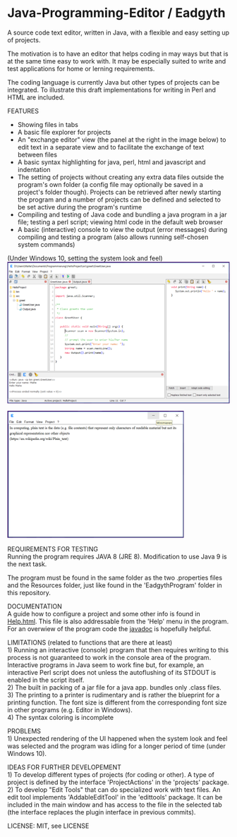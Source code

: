 # Java-Programming-Editor / Eadgyth
A source code text editor, written in Java, with a flexible and easy setting up of projects.
<p>
The motivation is to have an editor that helps coding in may ways but that is at the
same time easy to work with. It may be especially suited to write and test applications for
home or lerning requirements.
<p>
The coding language is currently Java but other types of projects can be integrated. To illustrate
this draft implementations for writing in Perl and HTML are included.
<p>
FEATURES<br>
<ul>
   <li>Showing files in tabs</li>
   <li>A basic file explorer for projects</i>
   <li>An "exchange editor" view (the panel at the right in the image below) to edit text
   in a separate view and to facilitate the exchange of text between files</li>
   <li>A basic syntax highlighting for java, perl, html and javascript and indentation</li>
   <li>The setting of projects without creating any extra data files outside the program's
   own folder (a config file may optionally be saved in a project's folder though). Projects
   can be retrieved after newly starting the program and a number of projects can be defined
   and selected to be set active during the program's runtime</li>
   <li>Compiling and testing of Java code and bundling a java program in a jar file; testing
   a perl script; viewing html code in the default web browser</li>
   <li>A basic (interactive) console to view the output (error messages) during compiling
   and testing a program (also allows running self-chosen system commands)</li>
</ul>
(Under Windows 10, setting the system look and feel)<br>
<img src="Screenshots/Windows10SystemLAF.png" width="550"/>
<p>
<img src="Screenshots/SimpleEditorView.png" width="400"/>
<p>
REQUIREMENTS FOR TESTING<br>
Running the program requires JAVA 8 (JRE 8). Modification to use Java 9 is the next task.
<p>
The program must be found in the same folder as the two .properties files and the Resources
folder, just like found in the 'EadgythProgram' folder in this repository.<p>
<p>
DOCUMENTATION<br>
A guide how to configure a project and some other info is found in
<a href="https://rawgit.com/Eadgyth/Java-Programming-Editor/master/EadgythProgram/Resources/Help.html">Help.html</a>.
This file is also addressable from the 'Help' menu in the program. For an overwiew of the
program code the
<a href="https://rawgit.com/Eadgyth/Java-Programming-Editor/master/javadoc/index.html">javadoc</a>
is hopefully helpful.
<p>
LIMITATIONS (related to functions that are there at least)<br> 
1) Running an interactive (console) program that then requires writing to this process is not
guaranteed to work in the console area of the program. Interactive programs in Java seem to
work fine but, for example, an interactive Perl script does not unless the autoflushing of its
STDOUT is enabled in the script itself.
<br>
2) The built in packing of a jar file for a java app. bundles only .class files.
<br>
3) The printing to a printer is rudimentary and is rather the blueprint for a printing function.
The font size is different from the corresponding font size in other programs (e.g. Editor in Windows).
<br>
4) The syntax coloring is incomplete
<p>
PROBLEMS <br>
1) Unexpected rendering of the UI happened when the system look and feel was selected and the
program was idling for a longer period of time (under Windows 10).<br>
<p>
IDEAS FOR FURTHER DEVELOPEMENT<br>
1) To develop different types of projects (for coding or other). A type of project is defined by
   the interface 'ProjectActions' in the 'projects' package.<br>
2) To develop "Edit Tools" that can do specialized work with text files. An edit tool implements
   'AddableEditTool' in the 'edittools' package. It can be included in the main window and has
   access to the file in the selected tab (the interface replaces the plugin interface in previous
   commits).
<p>
LICENSE: MIT, see LICENSE<br>
